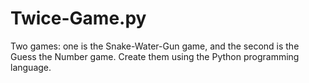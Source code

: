 # Twice-Game.py
 Two games: one is the Snake-Water-Gun game, and the second is the Guess the Number game. Create them using the Python programming language.
